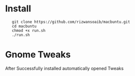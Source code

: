  # Install 
       git clone https://github.com/rizwansoaib/macbuntu.git
       cd macbuntu
       chmod +x run.sh
       ./run.sh
# Gnome Tweaks

After Successfully installed automatically opened Tweaks 

